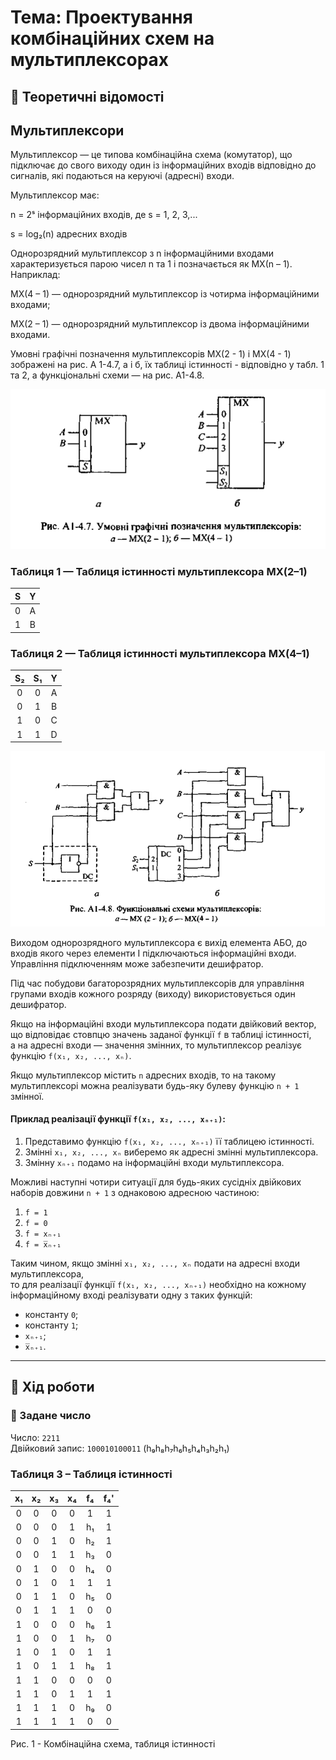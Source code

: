# Тема: Проектування комбінаційних схем на мультиплексорах

## 📘 Теоретичні відомості

## Мультиплексори
Мультиплексор — це типова комбінаційна схема (комутатор), що підключає до свого виходу один із інформаційних входів відповідно до сигналів, які подаються на керуючі (адресні) входи.

Мультиплексор має:

n = 2ˢ інформаційних входів, де s = 1, 2, 3,...

s = log₂(n) адресних входів

Однорозрядний мультиплексор з n інформаційними входами характеризується парою чисел n та 1 і позначається як МХ(n – 1). Наприклад:

МХ(4 – 1) — однорозрядний мультиплексор із чотирма інформаційними входами;

МХ(2 – 1) — однорозрядний мультиплексор із двома інформаційними входами.

Умовні графічні позначення мультиплексорів МХ(2 - 1) і МХ(4 - 1) зображені на рис. А 1-4.7, а і б, їх таблиці істинності - відповідно у табл. 1 та 2, а функціональні схеми — на рис. А1-4.8.

![](Conventional-graphic-symbols-for-multiplexers.png)


### Таблиця 1 — Таблиця істинності мультиплексора МХ(2–1)

| **S** | **Y** |
|:-----:|:-----:|
| 0     | A     |
| 1     | B     |

### Таблиця 2 — Таблиця істинності мультиплексора МХ(4–1)

| **S₂** | **S₁** | **Y** |
|:------:|:------:|:-----:|
| 0      | 0      | A     |
| 0      | 1      | B     |
| 1      | 0      | C     |
| 1      | 1      | D     |

![](Functional-diagrams-of-multiplexers.png)



Виходом однорозрядного мультиплексора є вихід елемента АБО, до входів якого через елементи І підключаються інформаційні входи.  
Управління підключенням може забезпечити дешифратор.

Під час побудови багаторозрядних мультиплексорів для управління групами входів кожного розряду (виходу) використовується один дешифратор.

Якщо на інформаційні входи мультиплексора подати двійковий вектор, що відповідає стовпцю значень заданої функції `f` в таблиці істинності,  
а на адресні входи — значення змінних, то мультиплексор реалізує функцію `f(x₁, x₂, ..., xₙ)`.

Якщо мультиплексор містить `n` адресних входів, то на такому мультиплексорі можна реалізувати будь-яку булеву функцію `n + 1` змінної.


#### Приклад реалізації функції `f(x₁, x₂, ..., xₙ₊₁)`:

1. Представимо функцію `f(x₁, x₂, ..., xₙ₊₁)` її таблицею істинності.
2. Змінні `x₁, x₂, ..., xₙ` виберемо як адресні змінні мультиплексора.
3. Змінну `xₙ₊₁` подамо на інформаційні входи мультиплексора.

Можливі наступні чотири ситуації для будь-яких сусідніх двійкових наборів довжини `n + 1` з однаковою адресною частиною:

1. `f = 1`  
2. `f = 0`  
3. `f = xₙ₊₁`  
4. `f = x̅ₙ₊₁`

Таким чином, якщо змінні `x₁, x₂, ..., xₙ` подати на адресні входи мультиплексора,  
то для реалізації функції `f(x₁, x₂, ..., xₙ₊₁)` необхідно на кожному інформаційному вході реалізувати одну з таких функцій:

- константу `0`;
- константу `1`;
- `xₙ₊₁`;
- `x̅ₙ₊₁`.


---

## 🧪 Хід роботи

### 🔢 Задане число

Число: `2211`  
Двійковий запис: `100010100011` (h₉h₈h₇h₆h₅h₄h₃h₂h₁)

### Таблиця 3 – Таблиця істинності

| x₁ | x₂ | x₃ | x₄ | f₄ | f₄' |
|:--:|:--:|:--:|:--:|:---------:|:----------:|
|  0 |  0 |  0 |  0 |     1     |     1      |
|  0 |  0 |  0 |  1 |    h₁     |     1      |
|  0 |  0 |  1 |  0 |    h₂     |     1      |
|  0 |  0 |  1 |  1 |    h₃     |     0      |
|  0 |  1 |  0 |  0 |    h₄     |     0      |
|  0 |  1 |  0 |  1 |     1     |     1      |
|  0 |  1 |  1 |  0 |    h₅     |     0      |
|  0 |  1 |  1 |  1 |     0     |     0      |
|  1 |  0 |  0 |  0 |    h₆     |     1      |
|  1 |  0 |  0 |  1 |    h₇     |     0      |
|  1 |  0 |  1 |  0 |     1     |     1      |
|  1 |  0 |  1 |  1 |    h₈     |     1      |
|  1 |  1 |  0 |  0 |     0     |     0      |
|  1 |  1 |  0 |  1 |     1     |     1      |
|  1 |  1 |  1 |  0 |    h₉     |     0      |
|  1 |  1 |  1 |  1 |     0     |     0      |

Рис. 1 - Комбінаційна схема, таблиця істинності
